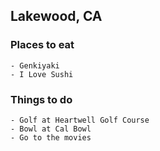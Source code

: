 ## Lakewood, CA

### Places to eat

    - Genkiyaki
    - I Love Sushi

### Things to do

    - Golf at Heartwell Golf Course
    - Bowl at Cal Bowl
    - Go to the movies
